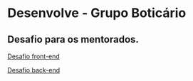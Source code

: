 # Desenvolve - Grupo Boticário

Desafio para os mentorados.
-
[Desafio front-end](./Challenge-Front-End)

[Desafio back-end](./Challenge-Back-End)
